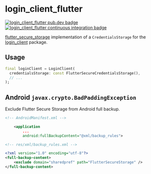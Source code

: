 # login_client_flutter

[![login_client_flutter pub.dev badge][pub-badge]][pub-badge-link]
[![login_client_flutter continuous integration badge][build-badge]][build-badge-link]

[flutter_secure_storage] implementation of a `CredentialsStorage` for the [login_client] package.

## Usage

```dart
final loginClient = LoginClient(
  credentialsStorage: const FlutterSecureCredentialsStorage(),
  // ...
);
```

## Android `javax.crypto.BadPaddingException`

Exclude Flutter Secure Storage from Android full backup.

```xml
<!-- AndroidManifest.xml -->

    <application
        ...
        android:fullBackupContent="@xml/backup_rules">
```

```xml
<!-- res/xml/backup_rules.xml -->

<?xml version="1.0" encoding="utf-8"?>
<full-backup-content>
    <exclude domain="sharedpref" path="FlutterSecureStorage" />
</full-backup-content>
```

[pub-badge]: https://img.shields.io/pub/v/login_client_flutter
[pub-badge-link]: https://pub.dev/packages/login_client_flutter
[build-badge]: https://img.shields.io/github/actions/workflow/status/leancodepl/flutter_corelibrary/login_client_flutter-test.yml?branch=master
[build-badge-link]: https://github.com/leancodepl/flutter_corelibrary/actions/workflows/login_client_flutter-test.yml
[flutter_secure_storage]: https://github.com/mogol/flutter_secure_storage
[login_client]: https://github.com/leancodepl/flutter_corelibrary/tree/master/packages/login_client
